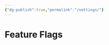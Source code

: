 ```yaml
---
{"dg-publish":true,"permalink":"/settings/"}
---
```


# Feature Flags

<script src="feature.js" defer></script>